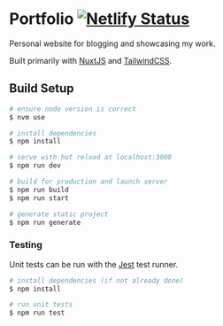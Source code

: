 # Portfolio [![Netlify Status](https://api.netlify.com/api/v1/badges/15085e05-f139-4f5f-a673-6bf86682c401/deploy-status)](https://app.netlify.com/sites/christianlisle/deploys)

Personal website for blogging and showcasing my work.

Built primarily with [NuxtJS](https://nuxtjs.org/) and [TailwindCSS](https://tailwindcss.com/).



## Build Setup

```bash
# ensure node version is correct
$ nvm use

# install dependencies
$ npm install

# serve with hot reload at localhost:3000
$ npm run dev

# build for production and launch server
$ npm run build
$ npm run start

# generate static project
$ npm run generate
```

### Testing

Unit tests can be run with the [Jest](https://jestjs.io/) test runner.

```bash
# install dependencies (if not already done)
$ npm install

# run unit tests
$ npm run test
```